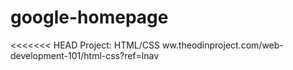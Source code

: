 # google-homepage
<<<<<<< HEAD
Project: HTML/CSS 
ww.theodinproject.com/web-development-101/html-css?ref=lnav

